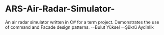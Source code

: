 # ARS-Air-Radar-Simulator-
An air radar simulator written in C# for a term project. Demonstrates the use of command and Facade design patterns.
--Bulut Yüksel
--Şükrü Aydinlik
